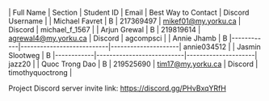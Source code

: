 | Full Name       | Section | Student ID | Email                     | Best Way to Contact | Discord Username |
| Michael Favret  | B       | 217369497  | mikef01@my.yorku.ca       | Discord             | michael_f_1567   |
| Arjun Grewal    | B       | 219819614  | agrewal4@my.yorku.ca      | Discord             | agcompsci        |
| Annie Jhamb     | B       |------------|---------------------------|---------------------| annie034512      |
| Jasmin Slootweg | B       |------------|---------------------------|---------------------| jazz20           |
| Quoc Trong Dao  | B       | 219525690  | tim17@my.yorku.ca         | Discord             | timothyquoctrong |

Project Discord server invite link: https://discord.gg/PHvBxqYRfH
